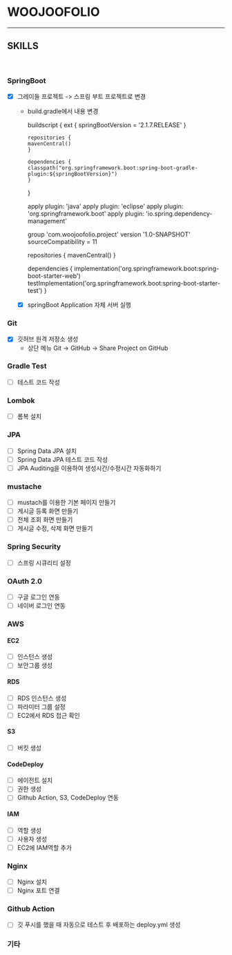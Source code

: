 # WOOJOOFOLIO

<hr/>

## SKILLS
<br/>

### SpringBoot
- [X] 그레이들 프로젝트 -> 스프링 부트 프로젝트로 변경
  - build.gradle에서 내용 변경


    buildscript {
        ext {
        springBootVersion = '2.1.7.RELEASE'
        }

        repositories {
        mavenCentral()
        }

        dependencies {
        classpath("org.springframework.boot:spring-boot-gradle-plugin:${springBootVersion}")
        }
    }
    
    apply plugin: 'java'
    apply plugin: 'eclipse'
    apply plugin: 'org.springframework.boot'
    apply plugin: 'io.spring.dependency-management'
    
    
    group 'com.woojoofolio.project'
    version '1.0-SNAPSHOT'
    sourceCompatibility = 11
    
    repositories {
        mavenCentral()
    }
    
    dependencies {
        implementation('org.springframework.boot:spring-boot-starter-web')
        testImplementation('org.springframework.boot:spring-boot-starter-test')
    }

  - [X] springBoot Application 자체 서버 실행
### Git
- [X] 깃허브 원격 저장소 생성
  - 상단 메뉴 Git -> GitHub -> Share Project on GitHub

### Gradle Test
- [ ] 테스트 코드 작성
### Lombok
- [ ] 롬복 설치
### JPA
- [ ] Spring Data JPA 설치
- [ ] Spring Data JPA 테스트 코드 작성
- [ ] JPA Auditing을 이용하여 생성시간/수정시간 자동화하기
### mustache
- [ ] mustach를 이용한 기본 페이지 만들기
- [ ] 게시글 등록 화면 만들기
- [ ] 전체 조회 화면 만들기
- [ ] 게시글 수정, 삭제 화면 만들기
### Spring Security
- [ ] 스프링 시큐리티 설정
### OAuth 2.0
- [ ] 구글 로그인 연동
- [ ] 네이버 로그인 연동
### AWS
#### EC2
- [ ] 인스턴스 생성
- [ ] 보안그룹 생성
#### RDS
- [ ] RDS 인스턴스 생성
- [ ] 파라미터 그룹 설정
- [ ] EC2에서 RDS 접근 확인
#### S3
- [ ] 버킷 생성
#### CodeDeploy
- [ ] 에이전트 설치
- [ ] 권한 생성
- [ ] Github Action, S3, CodeDeploy 연동
#### IAM
- [ ] 역할 생성
- [ ] 사용자 생성
- [ ] EC2에 IAM역할 추가
### Nginx
- [ ] Nginx 설치
- [ ] Nginx 포트 연결
### Github Action
- [ ] 깃 푸시를 했을 때 자동으로 테스트 후 배포하는 deploy.yml 생성
### 기타
